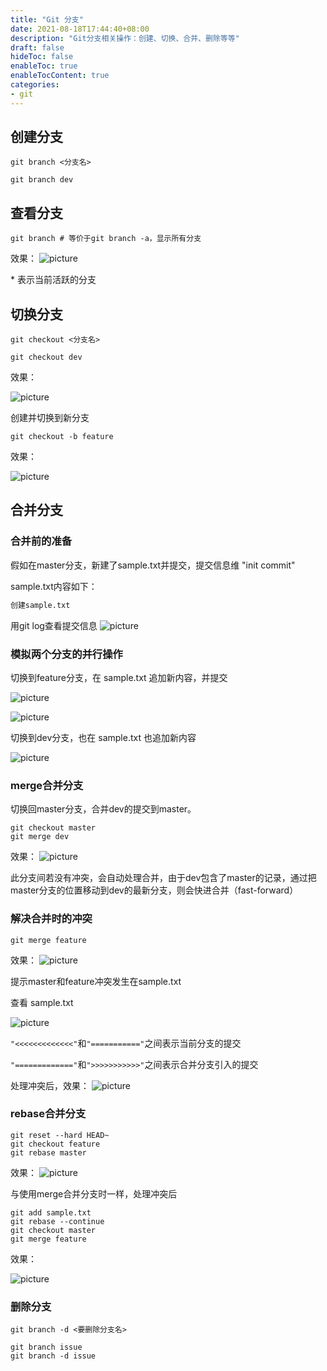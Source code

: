 ```yaml
---
title: "Git 分支"
date: 2021-08-18T17:44:40+08:00
description: "Git分支相关操作：创建、切换、合并、删除等等"
draft: false
hideToc: false
enableToc: true
enableTocContent: true
categories:
- git
---
```


## 创建分支

`git branch <分支名>`

```
git branch dev
```


## 查看分支

```
git branch # 等价于git branch -a，显示所有分支
```

效果：
![picture](../../../../images/posts/2021/08/git-branch/1.png)

\* 表示当前活跃的分支

## 切换分支

`git checkout <分支名>`

```
git checkout dev
```

效果：

![picture](../../../../images/posts/2021/08/git-branch/2.png)


创建并切换到新分支
```
git checkout -b feature
```

效果：

![picture](../../../../images/posts/2021/08/git-branch/3.png)

## 合并分支

### 合并前的准备

假如在master分支，新建了sample.txt并提交，提交信息维 "init commit"

sample.txt内容如下：

```txt:sample.txt
创建sample.txt
```

用git log查看提交信息
![picture](../../../../images/posts/2021/08/git-branch/4.png)

### 模拟两个分支的并行操作

切换到feature分支，在 sample.txt 追加新内容，并提交

![picture](../../../../images/posts/2021/08/git-branch/5.png)

![picture](../../../../images/posts/2021/08/git-branch/6.png)


切换到dev分支，也在 sample.txt 也追加新内容

![picture](../../../../images/posts/2021/08/git-branch/7.png)


### merge合并分支

切换回master分支，合并dev的提交到master。

```
git checkout master
git merge dev
```

效果：
![picture](../../../../images/posts/2021/08/git-branch/8.png)

此分支间若没有冲突，会自动处理合并，由于dev包含了master的记录，通过把master分支的位置移动到dev的最新分支，则会快进合并（fast-forward）

### 解决合并时的冲突

```
git merge feature
```
效果：
![picture](../../../../images/posts/2021/08/git-branch/9.png)

提示master和feature冲突发生在sample.txt

查看 sample.txt

![picture](../../../../images/posts/2021/08/git-branch/10.png)

`"<<<<<<<<<<<<<"`和`"==========="`之间表示当前分支的提交

`"============="`和`">>>>>>>>>>>"`之间表示合并分支引入的提交

处理冲突后，效果：
![picture](../../../../images/posts/2021/08/git-branch/11.png)



### rebase合并分支

```
git reset --hard HEAD~
git checkout feature
git rebase master
```

效果：
![picture](../../../../images/posts/2021/08/git-branch/12.png)

与使用merge合并分支时一样，处理冲突后

```
git add sample.txt
git rebase --continue
git checkout master
git merge feature
```

效果：

![picture](../../../../images/posts/2021/08/git-branch/13.png)


### 删除分支

`git branch -d <要删除分支名>`

```
git branch issue
git branch -d issue
```